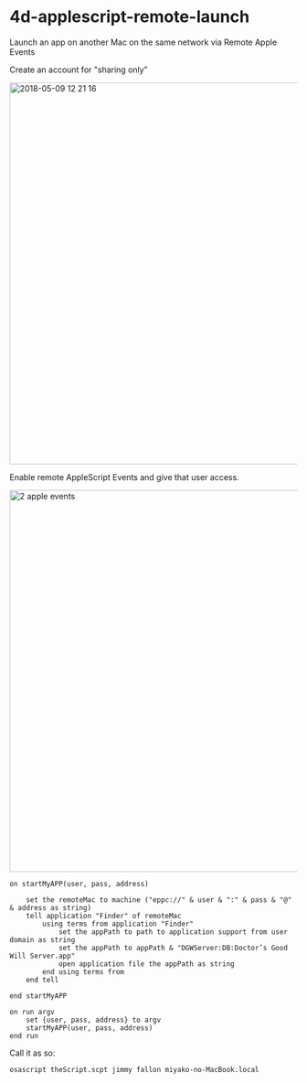 # 4d-applescript-remote-launch
Launch an app on another Mac on the same network via Remote Apple Events

Create an account for "sharing only"

<img width="668" alt="2018-05-09 12 21 16" src="https://user-images.githubusercontent.com/1725068/39794086-802b2406-5383-11e8-9954-d2183ffc241c.png">

Enable remote AppleScript Events and give that user access.

<img width="668" alt="2 apple events" src="https://user-images.githubusercontent.com/1725068/39793888-5975f468-5382-11e8-83e0-e16476bad61d.png">

```applescript
on startMyAPP(user, pass, address)
	
	set the remoteMac to machine ("eppc://" & user & ":" & pass & "@" & address as string)
	tell application "Finder" of remoteMac
		using terms from application "Finder"
			set the appPath to path to application support from user domain as string
			set the appPath to appPath & "DGWServer:DB:Doctor’s Good Will Server.app"
			open application file the appPath as string
		end using terms from
	end tell
	
end startMyAPP

on run argv
	set {user, pass, address} to argv
	startMyAPP(user, pass, address)
end run
```

Call it as so:

```sh
osascript theScript.scpt jimmy fallon miyako-no-MacBook.local
```
